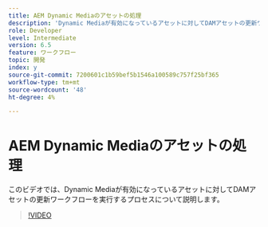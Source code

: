 ```yaml
---
title: AEM Dynamic Mediaのアセットの処理
description: 'Dynamic Mediaが有効になっているアセットに対してDAMアセットの更新ワークフローを実行する手順です。  '
role: Developer
level: Intermediate
version: 6.5
feature: ワークフロー
topic: 開発
index: y
source-git-commit: 7200601c1b59bef5b1546a100589c757f25bf365
workflow-type: tm+mt
source-wordcount: '48'
ht-degree: 4%

---
```



# AEM Dynamic Mediaのアセットの処理

このビデオでは、Dynamic Mediaが有効になっているアセットに対してDAMアセットの更新ワークフローを実行するプロセスについて説明します。

>[!VIDEO](https://video.tv.adobe.com/v/335456?quality=9&learn=on)
